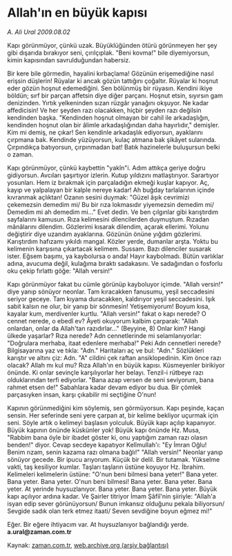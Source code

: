 # Allah'ın en büyük kapısı

*A. Ali Ural 2009.08.02*

<tr><td class="metin" colspan="2" style="padding-top: 20px; padding-left: 5px; padding-right: 10px;">Kapı görünmüyor, çünkü uzak. Büyüklüğünden ötürü görünmeyen her şey gibi dışarıda bırakıyor seni, çırılçıplak. "Beni kovma!" bile diyemiyorsun, kimin kapısından savrulduğundan habersiz.</td></tr><tr><td class="metin" colspan="2" style="padding-top: 20px; padding-left: 5px; padding-right: 10px;"><p>Bir kere bile görmedin, hayalini kırbaçlama! Gözünün erişemediğine nasıl erişsin düşlerin! Rüyalar ki ancak gözün tattığını çoğaltır. Rüyalar ki hoşnut eder gözün hoşnut edemediğini. Sen bölünmüş bir rüyasın. Kendini ikiye böldün; sırf bir parçan affetsin diye diğer parçanı. Hoşnut etsin, sıyırsın gam denizinden. Yırtık yelkeninden sızan rüzgâr yanağını okşuyor. Ne kadar affedicisin! Ve her şeyden razı olacakken, hiçbir şeyden razı değilsin kendinden başka. "Kendinden hoşnut olmayan bir cahil ile arkadaşlığın, kendinden hoşnut olan bir âlimle arkadaşlığından daha hayırlıdır," demişler. Kim mi demiş, ne çıkar! Sen kendinle arkadaşlık ediyorsun, ayaklarını çırpmana bak. Kendinde yüzüyorsun, kulaç atmana bak şikâyet sularında. Çırpındıkça batıyorsun, çırpınmadan bat! Batık hazinelerle buluşursun belki o zaman.
<p>Kapı görünmüyor, çünkü kaybettin "yakîn"i. Adım attıkça geriye doğru gidiyorsun. Avcıları şaşırtıyor izlerin. Kutup yıldızını matlaştırıyor. Sarartıyor yosunları. Hem iz bırakmak için parçaladığın ekmeği kuşlar kapıyor. Aç, kayıp ve yalpalayan bir kalple nereye kadar! Ah buğday tarlalarının içinde kıvranmak açlıktan! Ozanın sesini duymak: "Güzel âşık cevrimizi çekemezsin demedim mi/ Bu bir rıza lokmasıdır yiyemezsin demedim mi/ Demedim mi ah demedim mi..." Evet dedin. Ve ben çılgınlar gibi karıştırdım sayfalarını kamusun. Rıza kelimesini dilencilerden duymuştum. Rızadan mânâlarını dilendim. Gözlerimi kısarak dilendim, açarak ellerimi. Yolunu değiştirir diye uzandım ayaklarına. Gözünün önüne yığdım gözlerimi. Karıştırdım hafızamı yıkıldı mangal. Közler yerde, dumanlar arşta. Yoktu bu kelimenin karşısına çıkartacak kelimem. Sussam. Bazı dilenciler susarak ister. Eğsem başımı, ya kaybolursa o anda! Hayır kaybolmadı. Bütün varlıklar adına, avucuma değil, kulağıma bıraktı sadakasını. Ve sadağından o fosforlu oku çekip fırlattı göğe: "Allah versin!"
<p>Kapı görünmüyor fakat bu cümle görünüp kayboluyor içimde. "Allah versin!" diye yanıp sönüyor neonlar. Tam kıracakken fanusumu, yeşil seccadesini seriyor geceye. Tam kıyama duracakken, kaldırıyor yeşil seccadesini. Işık sabit kalsın ne olur, bir yanıp bir sönmesin! Yetişemiyorum! Boyum kısa, kayalar kum, merdivenler kurtlu. "Allah versin!" fakat o kapı nerede? O cennet nerede, o ebedî ev? Âyeti okuyorum kalbim çarparak: "Allah onlardan, onlar da Allah'tan razıdırlar..." (Beyyine, 8) Onlar kim? Hangi ülkede yaşarlar? Rıza nerede? Adn cennetlerinde mi selamlanıyorlar: "Doğrulara merhaba, itaat edenlere merhaba!" Peki Adn cennetleri nerede? Bilgisayarına yaz ve tıkla: "Adn." Haritaları aç ve bul: "Adn." Sözlükleri karıştır ve altını çiz: Adn. "A" cildini çek raftan ansiklopedinin. Kim önce razı olacak? Allah mı kul mu? Rıza Allah'ın en büyük kapısı. Küsmeyenler birikiyor önünde. Ki onlar sevinçle karşılıyorlar her belayı. Tenzil-i rütbeye razı olduklarından terfi ediyorlar. "Bana azap versen de seni seviyorum, bana rahmet etsen de!" Sabahlara kadar devam ediyor bu dua. Bir çömlek parçasıyken insan, karşı çıkabilir mi seçtiğine O'nun!
<p>Kapının görünmediğini kim söylemiş, sen görmüyorsun. Kapı peşinde, kaçan sensin. Her seferinde seni yere çarpan at, bir kelime bekliyor uçurmak için seni. Söyle artık o kelimeyi başlasın yolculuk. Büyük kapı açılıp kapanıyor. Büyük kapının önünde küskünler yok! Büyük kapı önünde Hz. Musa, "Rabbim bana öyle bir ibadet göster ki, onu yaptığım zaman razı olasın benden!" diyor. Cevap secdeye kapatıyor Kelîmullah'ı: "Ey İmran Oğlu! Benim rızam, senin kazama razı olmana bağlı!" "Allah versin!" Neonlar yanıp sönüyor gecede. Bir ipucu arıyorum. Küçük bir delil. Bir tutamak. Yükselme vakti, taş kesiliyor kumlar. Taşları taşların üstüne koyuyor Hz. İbrahim. Kelimeleri kelimelerin üstüne: "O'nun beni bilmesi bana yeter!" Bana yeter. Bana yeter. Bana yeter. O'nun beni bilmesi! Bana yeter. Bana yeter. Bana yeter. At yerinde huysuzlanıyor. Bana yeter. Bana yeter. Bana yeter. Büyük kapı açılıyor ardına kadar. Ve Şairler titriyor İmam Şâfiî'nin şiiriyle: "Allah'a isyan edip sever görünüyorsun/ Bunun imkansız olduğunu pekala biliyorsun/ Sevgide sadık olan terk etmez itaati/ Seven sevdiğine boyun eğmez mi!"
<p>Eğer. Bir eğere ihtiyacım var. At huysuzlanıyor bağlandığı yerde. <b>a.ural@zaman.com.tr</b><br/></p></p></p></p></p></td></tr>

Kaynak: [zaman.com.tr](http://zaman.com.tr/yazar.do?yazino=875763), [web.archive.org (arşiv bağlantısı)](http://web.archive.org/web/20090807020650/http://www.zaman.com.tr:80/yazar.do?yazino=875763)
